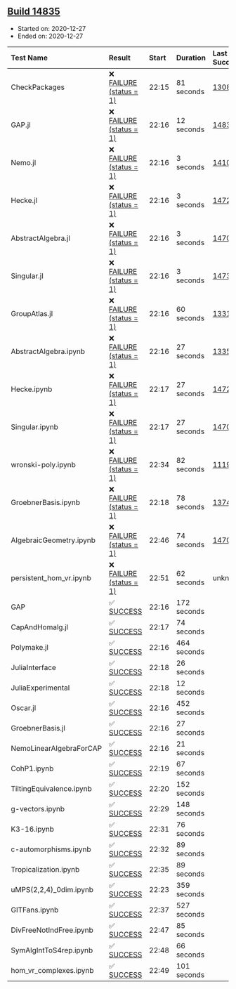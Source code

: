 ## [Build 14835](https://oscarci.mathematik.uni-kl.de/job/oscar/14835/)

* Started on: 2020-12-27
* Ended on: 2020-12-27

| Test Name    | Result | Start | Duration | Last Success | First Failure |
|:-------------|:-------|:------|:---------|:-------------|:--------------|
| CheckPackages | ❌ [FAILURE (status = 1)](https://oscarci.mathematik.uni-kl.de/job/oscar/14835/artifact/logs/build-14835/CheckPackages.log) | 22:15 | 81 seconds | [13085](https://oscarci.mathematik.uni-kl.de/job/oscar/13085/) | [13086](https://oscarci.mathematik.uni-kl.de/job/oscar/13086/) |
| GAP.jl | ❌ [FAILURE (status = 1)](https://oscarci.mathematik.uni-kl.de/job/oscar/14835/artifact/logs/build-14835/GAP.jl.log) | 22:16 | 12 seconds | [14834](https://oscarci.mathematik.uni-kl.de/job/oscar/14834/) | [14835](https://oscarci.mathematik.uni-kl.de/job/oscar/14835/) |
| Nemo.jl | ❌ [FAILURE (status = 1)](https://oscarci.mathematik.uni-kl.de/job/oscar/14835/artifact/logs/build-14835/Nemo.jl.log) | 22:16 | 3 seconds | [14101](https://oscarci.mathematik.uni-kl.de/job/oscar/14101/) | [14102](https://oscarci.mathematik.uni-kl.de/job/oscar/14102/) |
| Hecke.jl | ❌ [FAILURE (status = 1)](https://oscarci.mathematik.uni-kl.de/job/oscar/14835/artifact/logs/build-14835/Hecke.jl.log) | 22:16 | 3 seconds | [14723](https://oscarci.mathematik.uni-kl.de/job/oscar/14723/) | [14724](https://oscarci.mathematik.uni-kl.de/job/oscar/14724/) |
| AbstractAlgebra.jl | ❌ [FAILURE (status = 1)](https://oscarci.mathematik.uni-kl.de/job/oscar/14835/artifact/logs/build-14835/AbstractAlgebra.jl.log) | 22:16 | 3 seconds | [14701](https://oscarci.mathematik.uni-kl.de/job/oscar/14701/) | [14702](https://oscarci.mathematik.uni-kl.de/job/oscar/14702/) |
| Singular.jl | ❌ [FAILURE (status = 1)](https://oscarci.mathematik.uni-kl.de/job/oscar/14835/artifact/logs/build-14835/Singular.jl.log) | 22:16 | 3 seconds | [14732](https://oscarci.mathematik.uni-kl.de/job/oscar/14732/) | [14733](https://oscarci.mathematik.uni-kl.de/job/oscar/14733/) |
| GroupAtlas.jl | ❌ [FAILURE (status = 1)](https://oscarci.mathematik.uni-kl.de/job/oscar/14835/artifact/logs/build-14835/GroupAtlas.jl.log) | 22:16 | 60 seconds | [13311](https://oscarci.mathematik.uni-kl.de/job/oscar/13311/) | [13312](https://oscarci.mathematik.uni-kl.de/job/oscar/13312/) |
| AbstractAlgebra.ipynb | ❌ [FAILURE (status = 1)](https://oscarci.mathematik.uni-kl.de/job/oscar/14835/artifact/logs/build-14835/AbstractAlgebra.ipynb.log) | 22:16 | 27 seconds | [13355](https://oscarci.mathematik.uni-kl.de/job/oscar/13355/) | [13356](https://oscarci.mathematik.uni-kl.de/job/oscar/13356/) |
| Hecke.ipynb | ❌ [FAILURE (status = 1)](https://oscarci.mathematik.uni-kl.de/job/oscar/14835/artifact/logs/build-14835/Hecke.ipynb.log) | 22:17 | 27 seconds | [14723](https://oscarci.mathematik.uni-kl.de/job/oscar/14723/) | [14724](https://oscarci.mathematik.uni-kl.de/job/oscar/14724/) |
| Singular.ipynb | ❌ [FAILURE (status = 1)](https://oscarci.mathematik.uni-kl.de/job/oscar/14835/artifact/logs/build-14835/Singular.ipynb.log) | 22:17 | 27 seconds | [14701](https://oscarci.mathematik.uni-kl.de/job/oscar/14701/) | [14702](https://oscarci.mathematik.uni-kl.de/job/oscar/14702/) |
| wronski-poly.ipynb | ❌ [FAILURE (status = 1)](https://oscarci.mathematik.uni-kl.de/job/oscar/14835/artifact/logs/build-14835/wronski-poly.ipynb.log) | 22:34 | 82 seconds | [11192](https://oscarci.mathematik.uni-kl.de/job/oscar/11192/) | [11193](https://oscarci.mathematik.uni-kl.de/job/oscar/11193/) |
| GroebnerBasis.ipynb | ❌ [FAILURE (status = 1)](https://oscarci.mathematik.uni-kl.de/job/oscar/14835/artifact/logs/build-14835/GroebnerBasis.ipynb.log) | 22:18 | 78 seconds | [13748](https://oscarci.mathematik.uni-kl.de/job/oscar/13748/) | [13749](https://oscarci.mathematik.uni-kl.de/job/oscar/13749/) |
| AlgebraicGeometry.ipynb | ❌ [FAILURE (status = 1)](https://oscarci.mathematik.uni-kl.de/job/oscar/14835/artifact/logs/build-14835/AlgebraicGeometry.ipynb.log) | 22:46 | 74 seconds | [14701](https://oscarci.mathematik.uni-kl.de/job/oscar/14701/) | [14702](https://oscarci.mathematik.uni-kl.de/job/oscar/14702/) |
| persistent_hom_vr.ipynb | ❌ [FAILURE (status = 1)](https://oscarci.mathematik.uni-kl.de/job/oscar/14835/artifact/logs/build-14835/persistent_hom_vr.ipynb.log) | 22:51 | 62 seconds | unknown | unknown |
| GAP | ✅ [SUCCESS](https://oscarci.mathematik.uni-kl.de/job/oscar/14835/artifact/logs/build-14835/GAP.log) | 22:16 | 172 seconds |  |  |
| CapAndHomalg.jl | ✅ [SUCCESS](https://oscarci.mathematik.uni-kl.de/job/oscar/14835/artifact/logs/build-14835/CapAndHomalg.jl.log) | 22:17 | 74 seconds |  |  |
| Polymake.jl | ✅ [SUCCESS](https://oscarci.mathematik.uni-kl.de/job/oscar/14835/artifact/logs/build-14835/Polymake.jl.log) | 22:16 | 464 seconds |  |  |
| JuliaInterface | ✅ [SUCCESS](https://oscarci.mathematik.uni-kl.de/job/oscar/14835/artifact/logs/build-14835/JuliaInterface.log) | 22:18 | 26 seconds |  |  |
| JuliaExperimental | ✅ [SUCCESS](https://oscarci.mathematik.uni-kl.de/job/oscar/14835/artifact/logs/build-14835/JuliaExperimental.log) | 22:18 | 12 seconds |  |  |
| Oscar.jl | ✅ [SUCCESS](https://oscarci.mathematik.uni-kl.de/job/oscar/14835/artifact/logs/build-14835/Oscar.jl.log) | 22:16 | 452 seconds |  |  |
| GroebnerBasis.jl | ✅ [SUCCESS](https://oscarci.mathematik.uni-kl.de/job/oscar/14835/artifact/logs/build-14835/GroebnerBasis.jl.log) | 22:16 | 27 seconds |  |  |
| NemoLinearAlgebraForCAP | ✅ [SUCCESS](https://oscarci.mathematik.uni-kl.de/job/oscar/14835/artifact/logs/build-14835/NemoLinearAlgebraForCAP.log) | 22:16 | 21 seconds |  |  |
| CohP1.ipynb | ✅ [SUCCESS](https://oscarci.mathematik.uni-kl.de/job/oscar/14835/artifact/logs/build-14835/CohP1.ipynb.log) | 22:19 | 67 seconds |  |  |
| TiltingEquivalence.ipynb | ✅ [SUCCESS](https://oscarci.mathematik.uni-kl.de/job/oscar/14835/artifact/logs/build-14835/TiltingEquivalence.ipynb.log) | 22:20 | 152 seconds |  |  |
| g-vectors.ipynb | ✅ [SUCCESS](https://oscarci.mathematik.uni-kl.de/job/oscar/14835/artifact/logs/build-14835/g-vectors.ipynb.log) | 22:29 | 148 seconds |  |  |
| K3-16.ipynb | ✅ [SUCCESS](https://oscarci.mathematik.uni-kl.de/job/oscar/14835/artifact/logs/build-14835/K3-16.ipynb.log) | 22:31 | 76 seconds |  |  |
| c-automorphisms.ipynb | ✅ [SUCCESS](https://oscarci.mathematik.uni-kl.de/job/oscar/14835/artifact/logs/build-14835/c-automorphisms.ipynb.log) | 22:32 | 89 seconds |  |  |
| Tropicalization.ipynb | ✅ [SUCCESS](https://oscarci.mathematik.uni-kl.de/job/oscar/14835/artifact/logs/build-14835/Tropicalization.ipynb.log) | 22:35 | 89 seconds |  |  |
| uMPS(2,2,4)_0dim.ipynb | ✅ [SUCCESS](https://oscarci.mathematik.uni-kl.de/job/oscar/14835/artifact/logs/build-14835/uMPS-2-2-4-_0dim.ipynb.log) | 22:23 | 359 seconds |  |  |
| GITFans.ipynb | ✅ [SUCCESS](https://oscarci.mathematik.uni-kl.de/job/oscar/14835/artifact/logs/build-14835/GITFans.ipynb.log) | 22:37 | 527 seconds |  |  |
| DivFreeNotIndFree.ipynb | ✅ [SUCCESS](https://oscarci.mathematik.uni-kl.de/job/oscar/14835/artifact/logs/build-14835/DivFreeNotIndFree.ipynb.log) | 22:47 | 85 seconds |  |  |
| SymAlgIntToS4rep.ipynb | ✅ [SUCCESS](https://oscarci.mathematik.uni-kl.de/job/oscar/14835/artifact/logs/build-14835/SymAlgIntToS4rep.ipynb.log) | 22:48 | 66 seconds |  |  |
| hom_vr_complexes.ipynb | ✅ [SUCCESS](https://oscarci.mathematik.uni-kl.de/job/oscar/14835/artifact/logs/build-14835/hom_vr_complexes.ipynb.log) | 22:49 | 101 seconds |  |  |
